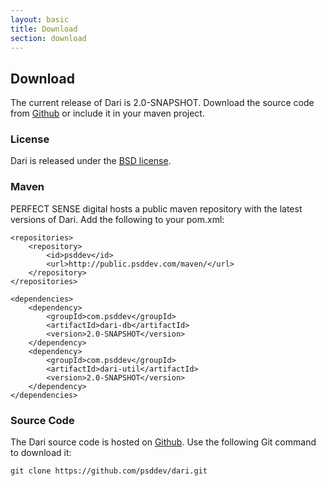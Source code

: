 ```yaml
---
layout: basic
title: Download
section: download
---
```


## Download

The current release of Dari is 2.0-SNAPSHOT. Download the source code
from [Github](#source-code) or include it in your maven project.

### License

Dari is released under the [BSD license](license.html).

### Maven

PERFECT SENSE digital hosts a public maven repository with the latest
versions of Dari.  Add the following to your pom.xml:

    <repositories>
        <repository>
            <id>psddev</id>
            <url>http://public.psddev.com/maven/</url>
        </repository>
    </repositories>

    <dependencies>
        <dependency>
            <groupId>com.psddev</groupId>
            <artifactId>dari-db</artifactId>
            <version>2.0-SNAPSHOT</version>
        </dependency>
        <dependency>
            <groupId>com.psddev</groupId>
            <artifactId>dari-util</artifactId>
            <version>2.0-SNAPSHOT</version>
        </dependency>
    </dependencies>

### Source Code

The Dari source code is hosted on
[Github](http://github.com/psddev/dari). Use the following Git command to download it:

    git clone https://github.com/psddev/dari.git


